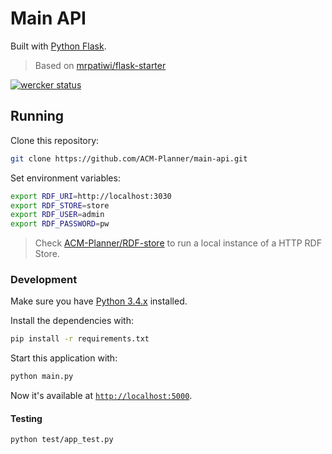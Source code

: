 # Main API

Built with [Python Flask](http://flask.pocoo.org/).

> Based on [mrpatiwi/flask-starter](https://github.com/mrpatiwi/flask-starter)

[![wercker status](https://app.wercker.com/status/36b13e641a708e7a80e969d0fcd01338/s/master "wercker status")](https://app.wercker.com/project/bykey/36b13e641a708e7a80e969d0fcd01338)

## Running

Clone this repository:

```sh
git clone https://github.com/ACM-Planner/main-api.git
```

Set environment variables:

```sh
export RDF_URI=http://localhost:3030
export RDF_STORE=store
export RDF_USER=admin
export RDF_PASSWORD=pw
```

> Check [ACM-Planner/RDF-store](https://github.com/ACM-Planner/RDF-store) to run a local instance of a HTTP RDF Store.

### Development

Make sure you have [Python 3.4.x](https://www.python.org/) installed.

Install the dependencies with:

```sh
pip install -r requirements.txt
```

Start this application with:

```sh
python main.py
```

Now it's available at [`http://localhost:5000`](http://localhost:5000).

#### Testing

```sh
python test/app_test.py
```
